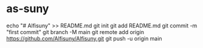 # as-suny
echo "# Alfisuny" >> README.md git init git add README.md git commit -m "first commit" git branch -M main git remote add origin https://github.com/Alfisuny/Alfisuny.git git push -u origin main
